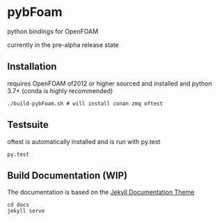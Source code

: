 # pybFoam

python bindings for OpenFOAM

currently in the pre-alpha release state


## Installation

requires OpenFOAM of2012 or higher sourced and installed and python 3.7+ (conda is highly recommended) 

```
./build-pybFoam.sh # will install conan zmq oftest
```
## Testsuite

oftest is automatically installed and is run with py.test

```
py.test
```

## Build Documentation (WIP)

The documentation is based on the [Jekyll Documentation Theme](https://idratherbewriting.com/documentation-theme-jekyll/)

```
cd docs
jekyll serve
```
